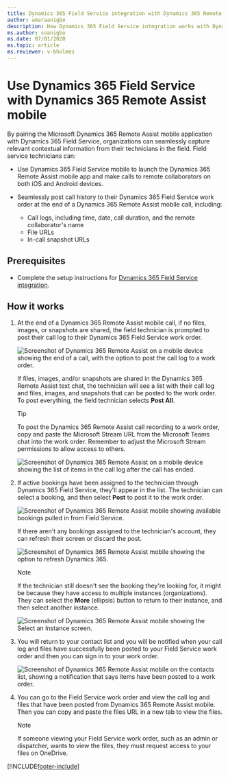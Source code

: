 ```yaml
---
title: Dynamics 365 Field Service integration with Dynamics 365 Remote Assist mobile
author: amaraanigbo
description: How Dynamics 365 Field Service integration works with Dynamics 365 Remote Assist mobile
ms.author: soanigbo
ms.date: 07/01/2020
ms.topic: article
ms.reviewer: v-bholmes
---
```


# Use Dynamics 365 Field Service with Dynamics 365 Remote Assist mobile

By pairing the Microsoft Dynamics 365 Remote Assist mobile application with Dynamics 365 Field Service, organizations can seamlessly capture relevant contextual information from their technicians in the field. Field service technicians can:

- Use Dynamics 365 Field Service mobile to launch the Dynamics 365 Remote Assist mobile app and make calls to remote collaborators on both iOS and Android devices.

- Seamlessly post call history to their Dynamics 365 Field Service work order at the end of a Dynamics 365 Remote Assist mobile call, including:

   - Call logs, including time, date, call duration, and the remote collaborator's name
   - File URLs
   - In-call snapshot URLs

## Prerequisites

- Complete the setup instructions for [Dynamics 365 Field Service integration](../troubleshoot-field-service.md). 

## How it works

1. At the end of a Dynamics 365 Remote Assist mobile call, if no files, images, or snapshots are shared, the field technician is prompted to post their call log to their Dynamics 365 Field Service work order.

    ![Screenshot of Dynamics 365 Remote Assist on a mobile device showing the end of a call, with the option to post the call log to a work order.](./media/postfs_2.png "Call log")

    If files, images, and/or snapshots are shared in the Dynamics 365 Remote Assist text chat, the technician will see a list with their call log and files, images, and snapshots that can be posted to the work order. To post everything, the field technician selects **Post All**.

    > [!Tip]
    > To post the Dynamics 365 Remote Assist call recording to a work order, copy and paste the Microsoft Stream URL from the Microsoft Teams chat into the work order. Remember to adjust the Microsoft Stream permissions to allow access to others.

    ![Screenshot of Dynamics 365 Remote Assist on a mobile device showing the list of items in the call log after the call has ended.](./media/postfs_1.png) 

3. If active bookings have been assigned to the technician through Dynamics 365 Field Service, they'll appear in the list. The technician can select a booking, and then select **Post** to post it to the work order.

    ![Screenshot of Dynamics 365 Remote Assist mobile showing available bookings pulled in from Field Service.](./media/post_1.png "Select Booking")

   If there aren't any bookings assigned to the technician's account, they can refresh their screen or discard the post.

    ![Screenshot of Dynamics 365 Remote Assist mobile showing the option to refresh Dynamics 365.](./media/post_3.png "No Bookings")

   > [!NOTE]
   > If the technician still doesn't see the booking they're looking for, it might be because they have access to multiple instances (organizations). They can select the **More** (ellipsis) button to return to their instance, and then select another instance. 

    ![Screenshot of Dynamics 365 Remote Assist mobile showing the Select an Instance screen.](./media/post_2.png "Select Instance")

4. You will return to your contact list and you will be notified when your call log and files have successfully been posted to your Field Service work order and then you can sign in to your work order.

    ![Screenshot of Dynamics 365 Remote Assist mobile on the contacts list, showing a notification that says items have been posted to a work order.](./media/postfs_3.png "End of call notification")

5. You can go to the Field Service work order and view the call log and files that have been posted from Dynamics 365 Remote Assist mobile. Then you can copy and paste the files URL in a new tab to view the files.

    > [!Note]
    > If someone viewing your Field Service work order, such as an admin or dispatcher, wants to view the files, they must request access to your files on OneDrive. 

[!INCLUDE[footer-include](../../includes/footer-banner.md)]
